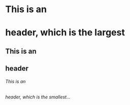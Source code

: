 # This is an <h1> header, which is the largest
## This is an <h2> header
###### This is an <h6> header, which is the smallest...
